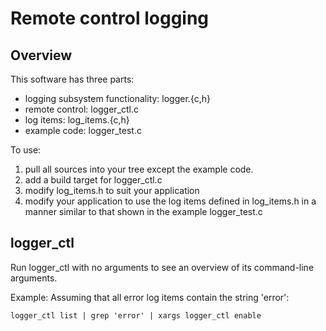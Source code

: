 # Remote control logging

## Overview

This software has three parts:

-  logging subsystem functionality: logger.{c,h}
-  remote control: logger_ctl.c
-  log items: log_items.{c,h}
-  example code: logger_test.c

To use:

1.  pull all sources into your tree except the example code.
2.  add a build target for logger_ctl.c
3.  modify log_items.h to suit your application
4.  modify your application to use the log items defined in log_items.h in
    a manner similar to that shown in the example logger_test.c

## logger_ctl

Run logger_ctl with no arguments to see an overview of its command-line
arguments.

Example: Assuming that all error log items contain the string 'error':

    logger_ctl list | grep 'error' | xargs logger_ctl enable
